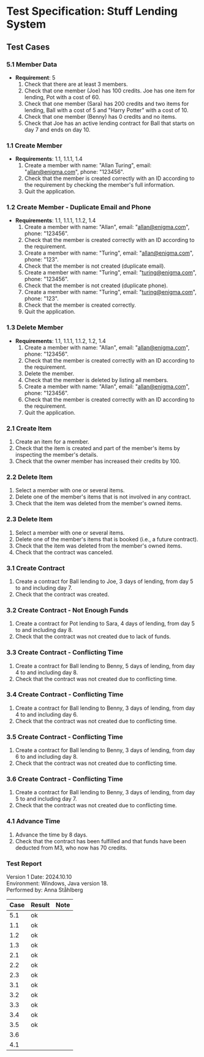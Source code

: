 # Test Specification: Stuff Lending System

## Test Cases

### 5.1 Member Data

- **Requirement**: 5  
  1. Check that there are at least 3 members.
  2. Check that one member (Joe) has 100 credits. Joe has one item for lending, Pot with a cost of 60.
  3. Check that one member (Sara) has 200 credits and two items for lending, Ball with a cost of 5 and "Harry Potter" with a cost of 10.
  4. Check that one member (Benny) has 0 credits and no items.
  5. Check that Joe has an active lending contract for Ball that starts on day 7 and ends on day 10.

### 1.1 Create Member

- **Requirements**: 1.1, 1.1.1, 1.4  
  1. Create a member with name: "Allan Turing", email: "allan@enigma.com", phone: "123456".
  2. Check that the member is created correctly with an ID according to the requirement by checking the member's full information.
  3. Quit the application.

### 1.2 Create Member - Duplicate Email and Phone

- **Requirements**: 1.1, 1.1.1, 1.1.2, 1.4  
  1. Create a member with name: "Allan", email: "allan@enigma.com", phone: "123456".
  2. Check that the member is created correctly with an ID according to the requirement.
  3. Create a member with name: "Turing", email: "allan@enigma.com", phone: "123".
  4. Check that the member is not created (duplicate email).
  5. Create a member with name: "Turing", email: "turing@enigma.com", phone: "123456".
  6. Check that the member is not created (duplicate phone).
  7. Create a member with name: "Turing", email: "turing@enigma.com", phone: "123".
  8. Check that the member is created correctly.
  9. Quit the application.

### 1.3 Delete Member

- **Requirements**: 1.1, 1.1.1, 1.1.2, 1.2, 1.4  
  1. Create a member with name: "Allan", email: "allan@enigma.com", phone: "123456".
  2. Check that the member is created correctly with an ID according to the requirement.
  3. Delete the member.
  4. Check that the member is deleted by listing all members.
  5. Create a member with name: "Allan", email: "allan@enigma.com", phone: "123456".
  6. Check that the member is created correctly with an ID according to the requirement.
  7. Quit the application.

### 2.1 Create Item

1. Create an item for a member.
2. Check that the item is created and part of the member's items by inspecting the member's details.
3. Check that the owner member has increased their credits by 100.

### 2.2 Delete Item

1. Select a member with one or several items.
2. Delete one of the member's items that is not involved in any contract.
3. Check that the item was deleted from the member's owned items.

### 2.3 Delete Item

1. Select a member with one or several items.
2. Delete one of the member's items that is booked (i.e., a future contract).
3. Check that the item was deleted from the member's owned items.
4. Check that the contract was canceled.

### 3.1 Create Contract

1. Create a contract for Ball lending to Joe, 3 days of lending, from day 5 to and including day 7.
2. Check that the contract was created.

### 3.2 Create Contract - Not Enough Funds

1. Create a contract for Pot lending to Sara, 4 days of lending, from day 5 to and including day 8.
2. Check that the contract was not created due to lack of funds.

### 3.3 Create Contract - Conflicting Time

1. Create a contract for Ball lending to Benny, 5 days of lending, from day 4 to and including day 8.
2. Check that the contract was not created due to conflicting time.

### 3.4 Create Contract - Conflicting Time

1. Create a contract for Ball lending to Benny, 3 days of lending, from day 4 to and including day 6.
2. Check that the contract was not created due to conflicting time.

### 3.5 Create Contract - Conflicting Time

1. Create a contract for Ball lending to Benny, 3 days of lending, from day 6 to and including day 8.
2. Check that the contract was not created due to conflicting time.

### 3.6 Create Contract - Conflicting Time

1. Create a contract for Ball lending to Benny, 3 days of lending, from day 5 to and including day 7.
2. Check that the contract was not created due to conflicting time.

### 4.1 Advance Time

1. Advance the time by 8 days.
2. Check that the contract has been fulfilled and that funds have been deducted from M3, who now has 70 credits.

### Test Report

Version 1
Date: 2024.10.10  
Environment: Windows, Java version 18.  
Performed by: Anna Ståhlberg

| Case | Result | Note                        |
|------|--------|-----------------------------|
| 5.1  |   ok   |                             |
| 1.1  |   ok   |                             |
| 1.2  |   ok   |                             |
| 1.3  |   ok   |                             |
| 2.1  |   ok   |                             |
| 2.2  |   ok   |                             |
| 2.3  |   ok   |                             |
| 3.1  |   ok   |                             |
| 3.2  |   ok   |                             |
| 3.3  |   ok   |                             |
| 3.4  |   ok   |                             |
| 3.5  |   ok   |                             |
| 3.6  |        |                             |
| 4.1  |        |                             |